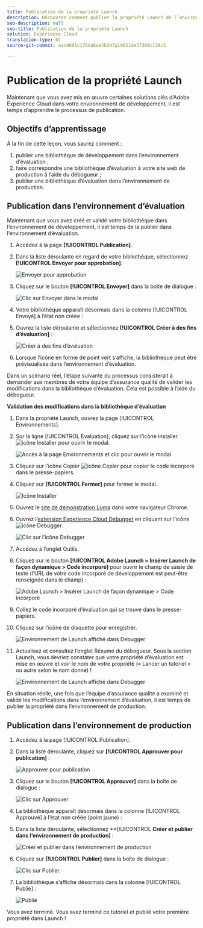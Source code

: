 ```yaml
---
title: Publication de la propriété Launch
description: Découvrez comment publier la propriété Launch de l’environnement de développement vers les environnements d’évaluation et de production. Cette leçon fait partie du tutoriel Mise en œuvre d’Experience Cloud dans les sites web avec Launch.
seo-description: null
seo-title: Publication de la propriété Launch
solution: Experience Cloud
translation-type: ht
source-git-commit: aacd691c176da6ae5b247a19051de57289c128c5

---
```



# Publication de la propriété Launch

Maintenant que vous avez mis en œuvre certaines solutions clés d’Adobe Experience Cloud dans votre environnement de développement, il est temps d’apprendre le processus de publication.

## Objectifs d’apprentissage

À la fin de cette leçon, vous saurez comment :

1. publier une bibliothèque de développement dans l’environnement d’évaluation ;
1. faire correspondre une bibliothèque d’évaluation à votre site web de production à l’aide du débogueur ;
1. publier une bibliothèque d’évaluation dans l’environnement de production.

## Publication dans l’environnement d’évaluation

Maintenant que vous avez créé et validé votre bibliothèque dans l’environnement de développement, il est temps de la publier dans l’environnement d’évaluation.

1. Accédez à la page **[!UICONTROL Publication]**.

1. Dans la liste déroulante en regard de votre bibliothèque, sélectionnez **[!UICONTROL Envoyer pour approbation]**.

   ![Envoyer pour approbation](images/publishing-submitForApproval.png)

1. Cliquez sur le bouton **[!UICONTROL Envoyer]** dans la boîte de dialogue :

   ![Clic sur Envoyer dans le modal](images/publishing-submit.png)

1. Votre bibliothèque apparaît désormais dans la colonne [!UICONTROL Envoyé] à l’état non créée :

1. Ouvrez la liste déroulante et sélectionnez **[!UICONTROL Créer à des fins d’évaluation]** :

   ![Créer à des fins d’évaluation](images/publishing-buildForStaging.png)

1. Lorsque l’icône en forme de point vert s’affiche, la bibliothèque peut être prévisualisée dans l’environnement d’évaluation.

Dans un scénario réel, l’étape suivante du processus consisterait à demander aux membres de votre équipe d’assurance qualité de valider les modifications dans la bibliothèque d’évaluation. Cela est possible à l’aide du débogueur.

**Validation des modifications dans la bibliothèque d’évaluation**

1. Dans la propriété Launch, ouvrez la page [!UICONTROL Environnements].

1. Sur la ligne [!UICONTROL Évaluation], cliquez sur l’icône Installer ![icône Installer](images/launch-installIcon.png) pour ouvrir le modal.

   ![Accès à la page Environnements et clic pour ouvrir le modal](images/publishing-getStagingCode.png)

1. Cliquez sur l’icône Copier ![icône Copier](images/launch-copyIcon.png) pour copier le code incorporé dans le presse-papiers.

1. Cliquez sur **[!UICONTROL Fermer]** pour fermer le modal.

   ![Icône Installer](images/publishing-copyStagingCode.png)

1. Ouvrez le [site de démonstration Luma](https://luma.enablementadobe.com/content/luma/us/en.html) dans votre navigateur Chrome.

1. Ouvrez l’[extension Experience Cloud Debugger](https://chrome.google.com/webstore/detail/adobe-experience-cloud-de/ocdmogmohccmeicdhlhhgepeaijenapj) en cliquant sur l’icône ![icône Debugger](images/icon-debugger.png).

   ![Clic sur l’icône Debugger](images/switchEnvironments-openDebugger.png)

1. Accédez à l’onglet Outils.

1. Cliquez sur le bouton **[!UICONTROL Adobe Launch &gt; Insérer Launch de façon dynamique &gt; Code incorporé]** pour ouvrir le champ de saisie de texte (l’URL de votre code incorporé de développement est peut-être renseignée dans le champ) :

   ![Adobe Launch &gt; Insérer Launch de façon dynamique &gt; Code incorporé](images/switchEnvironments-debugger-editEmbedCode.png)

1. Collez le code incorporé d’évaluation qui se trouve dans le presse-papiers.

1. Cliquez sur l’icône de disquette pour enregistrer.

   ![Environnement de Launch affiché dans Debugger](images/switchEnvironments-debugger-save.png)

1. Actualisez et consultez l’onglet Résumé du débogueur. Sous la section Launch, vous devriez constater que votre propriété d’évaluation est mise en œuvre et voir le nom de votre propriété (« Lancer un tutoriel » ou autre selon le nom donné) !

   ![Environnement de Launch affiché dans Debugger](images/publishing-debugger-staging.png)

En situation réelle, une fois que l’équipe d’assurance qualité a examiné et validé les modifications dans l’environnement d’évaluation, il est temps de publier la propriété dans l’environnement de production.

## Publication dans l’environnement de production

1. Accédez à la page [!UICONTROL Publication].

1. Dans la liste déroulante, cliquez sur **[!UICONTROL Approuver pour publication]** :

   ![Approuver pour publication](images/publishing-approveForPublishing.png)

1. Cliquez sur le bouton **[!UICONTROL Approuver]** dans la boîte de dialogue :

   ![Clic sur Approuver](images/publishing-approve.png)

1. La bibliothèque apparaît désormais dans la colonne [!UICONTROL Approuvé] à l’état non créée (point jaune) :

1. Dans la liste déroulante, sélectionnez **[!UICONTROL **Créer et publier dans l’environnement de production]** :

   ![Créer et publier dans l’environnement de production](images/publishing-buildAndPublishToProduction.png)

1. Cliquez sur **[!UICONTROL Publier]** dans la boîte de dialogue :

   ![Clic sur Publier.](images/publishing-publish.png)

1. La bibliothèque s’affiche désormais dans la colonne [!UICONTROL Publié] :

   ![Publié](images/publishing-published.png)

Vous avez terminé. Vous avez terminé ce tutoriel et publié votre première propriété dans Launch !